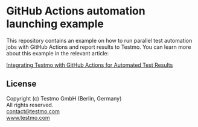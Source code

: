 # GitHub Actions automation launching example

This repository contains an example on how to run parallel test automation jobs with GitHub Actions and report results to Testmo. You can learn more about this example in the relevant article:

[Integrating Testmo with GitHub Actions for Automated Test Results](TBD)

## License

Copyright (c) Testmo GmbH (Berlin, Germany)<br>
All rights reserved.<br>
contact@testmo.com<br>
www.testmo.com
